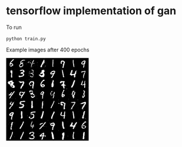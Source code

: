 # tensorflow implementation of gan

To run
```
python train.py
```

Example images after 400 epochs

![alt text](https://github.com/frederick0329/Generative-Adversarial-Networks/blob/master/tensorflow/images/fake_images-399.png)
